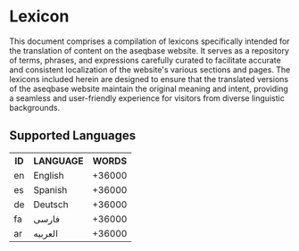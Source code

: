 # Lexicon

This document comprises a compilation of lexicons specifically intended for the translation of content on the aseqbase website. It serves as a repository of terms, phrases, and expressions carefully curated to facilitate accurate and consistent localization of the website's various sections and pages. The lexicons included herein are designed to ensure that the translated versions of the aseqbase website maintain the original meaning and intent, providing a seamless and user-friendly experience for visitors from diverse linguistic backgrounds.

## Supported Languages
<table>
    <tr><th> ID </th><th> LANGUAGE </th><th> WORDS </th></tr>
    <tr><td> en </td><td> English </td><td> +36000 </td></tr>
    <tr><td> es </td><td> Spanish </td><td> +36000 </td></tr>
    <tr><td> de </td><td> Deutsch </td><td> +36000 </td></tr>
    <tr><td> fa </td><td> فارسی </td><td> +36000 </td></tr>
    <tr><td> ar </td><td> العربیه </td><td> +36000 </td></tr>
</table>
